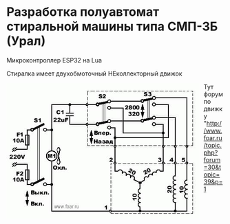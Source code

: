 # Разработка полуавтомат стиральной машины типа СМП-3Б (Урал)

Микроконтроллер ESP32 на Lua

Стиралка имеет двухобмоточный НЕколлекторный движок

<img src="photo_2021-03-24_15-16-47.jpg"
     alt="мотор стиралки"
     style="float: left; margin-right: 10px;" />

Тут форум по движку "http://www.foar.ru/topic.php?forum=30&topic=39&p=1